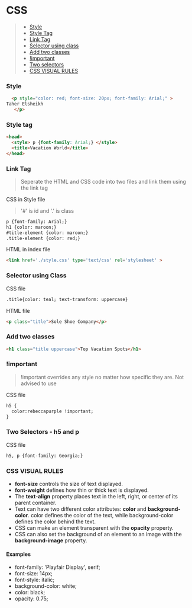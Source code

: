 # CSS
> - [Style](#style) 
> - [Style Tag](#style-tag)
> - [Link Tag](#link-tag)
> - [Selector using class](#selector-using-class)
> - [Add two classes](#add-two-classes)
> - [!important](#!important)
> - [Two selectors](#two-selectors-h5-and-p)
> - [CSS VISUAL RULES](#css-visual-rules)


### Style 

```html
  <p style="color: red; font-size: 20px; font-family: Arial;" >
Taher Elsheikh 
   </p>

```

### Style tag 

```html
<head>
  <style> p {font-family: Arial;} </style>
  <title>Vacation World</title>
</head>
```

### Link Tag
> Seperate the HTML and CSS code into two files and link them using the link tag

CSS in Style file 
> '#' is id and '.' is class

```html
p {font-family: Arial;}
h1 {color: maroon;}
#title-element {color: maroon;}
.title-element {color: red;}
```

HTML in index file

```html
<link href='./style.css' type='text/css' rel='stylesheet' >
```

### Selector using Class
CSS file

```html
.title{color: teal; text-transform: uppercase}
```

HTML file

```html
<p class="title">Sole Shoe Company</p>
```

### Add two classes

```html
<h1 class="title uppercase">Top Vacation Spots</h1>
```

### !important
> !important overrides any style no matter how specific they are. Not advised to use

CSS file

```html
h5 {
  color:rebeccapurple !important;
}
```

### Two Selectors - h5 and p 
CSS file

```html
h5, p {font-family: Georgia;}
```


### CSS VISUAL RULES
-  **font-size** controls the size of text displayed.
- **font-weight** defines how thin or thick text is displayed.
- The **text-align** property places text in the left, right, or center of its parent container.
- Text can have two different color attributes: **color** and **background-color**. color defines the color of the text, while background-color defines the color behind the text.
- CSS can make an element transparent with the **opacity** property.
- CSS can also set the background of an element to an image with the **background-image** property. 

#### Examples
- font-family: 'Playfair Display', serif;
- font-size: 14px;
- font-style: italic;
- background-color: white;
- color: black;
- opacity: 0.75;


